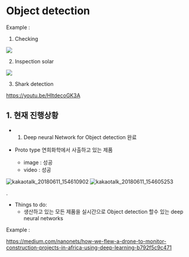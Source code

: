 
# Object detection

Example : 

1. Checking 
<img src="https://cdn-images-1.medium.com/max/880/1*cQAMfsyTXNLl3otIyNiWZw.gif">

2. Inspection solar 

<img src="https://cdn-images-1.medium.com/max/880/1*dPm2nQeYf3x5ueBLi9b7rg.jpeg">


3. Shark detection 

https://youtu.be/HItdecoGK3A



## 1. 현재 진행상황 

- 1. Deep neural Network for Object detection 완료 

- Proto type 연희화학에서 사출하고 있는 제품 

  - image : 성공
  - video : 성공
  
![kakaotalk_20180611_154610902](https://user-images.githubusercontent.com/11300712/41216293-b050be6e-6d8e-11e8-9d5c-5b9c94d2c6c9.jpg)
![kakaotalk_20180611_154605253](https://user-images.githubusercontent.com/11300712/41216299-b2a355d2-6d8e-11e8-922a-95d69ffdc939.jpg)

.
- Things to do: 
  - 생산하고 있는 모든 제품을 실시간으로 Object detection 할수 있는 deep neural networks 


Example : 

https://medium.com/nanonets/how-we-flew-a-drone-to-monitor-construction-projects-in-africa-using-deep-learning-b792f5c9c471
